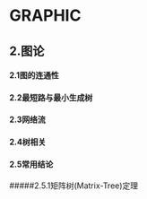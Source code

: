 # GRAPHIC

## 2.图论

#### 2.1图的连通性

#### 2.2最短路与最小生成树
#### 2.3网络流
#### 2.4树相关
#### 2.5常用结论
#####2.5.1矩阵树(Matrix-Tree)定理